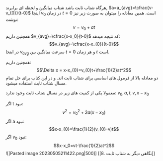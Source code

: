هرگاه شتاب ثابت باشد شتاب میانگین و لحظه ای برابرند, $a=a_{avg}=\cfrac{v-v_{0}}{t-0}$ اینجا $v_0$ در زمان $t=0$ است.
همین معادله را میتوان به صورت زیر نیز نوشت:
$$v=v_{0}+at$$
همچنین داریم $v_{avg}=\cfrac{x-x_0}{t-0}$ که نتیجه میدهد:
$$v_{avg}=\cfrac{x-x_{0}}{t-0}$$
در اینجا $v_{avg}$ سرعت میانگین بین $t=0$ و هر زمان $t$ است.

همچنین داریم:
$$\Delta x = x-x_{0}=v_{0}t+\frac{1}{2}at^2$$
دو معادله بالا از فرمول های اساسی برای شتاب ثابت اند. و در این کتاب برای حل تمام مسال شتاب ثابت استفاده میشود.


معمولا یکی از کمیت های زیر در مسال شتاب ثابت وجود ندارد:
$v_{0}, a, t, v, x-x_{0}$


اگر t نبود: 
$$v^2=v_{0}^{2}+2a(x-x_{0})$$
اگر a نبود:
$$x-x_{0}=\frac{1}{2}(v_{0}-v)t$$
اگر $v_{0}$ نبود:
$$x-x_0=vt-\frac{1}{2}at^2$$
![[Pasted image 20230505211422.png|500]]
[[8. نگاهی دیگر به شتاب ثابت]]